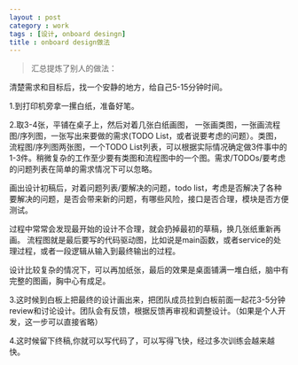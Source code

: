 ```yaml
---
layout : post
category : work
tags : [设计, onboard desingn]
title : onboard design做法
---
```


> 汇总提炼了别人的做法：

清楚需求和目标后，找一个安静的地方，给自己5-15分钟时间。

1.到打印机旁拿一摞白纸，准备好笔。

2.取3-4张，平铺在桌子上，然后对着几张白纸画图， 一张画类图，一张画流程图/序列图，一张写出来要做的需求(TODO List，或者说要考虑的问题）。类图，流程图/序列图两张图，一个TODO List列表，可以根据实际情况确定做3件事中的1-3件。稍微复杂的工作至少要有类图和流程图中的一个图。需求/TODOs/要考虑的问题列表在简单的需求情况下可以忽略。

画出设计初稿后，对着问题列表/要解决的问题，todo list，考虑是否解决了各种要解决的问题，是否会带来新的问题，有哪些风险，接口是否合理，模块是否方便测试。

过程中常常会发现最开始的设计不合理，就会扔掉最初的草稿，换几张纸重新再画。 流程图就是最后要写的代码驱动图，比如说是main函数，或者service的处理过程，或者一段逻辑从输入到最终输出的过程。

设计比较复杂的情况下，可以再加纸张，最后的效果是桌面铺满一堆白纸，脑中有完整的图画，胸中心有成足。

3.这时候到白板上把最终的设计画出来，把团队成员拉到白板前面一起花3-5分钟review和讨论设计。团队会有反馈，根据反馈再审视和调整设计。（如果是个人开发，这一步可以直接省略）

4.这时候留下终稿,你就可以写代码了，可以写得飞快，经过多次训练会越来越快。
